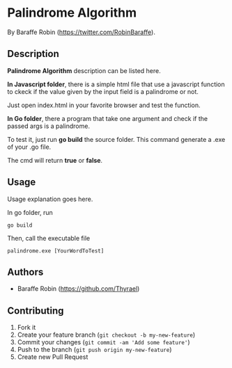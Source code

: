# Palindrome Algorithm

By Baraffe Robin (https://twitter.com/RobinBaraffe).

## Description
**Palindrome Algorithm** description can be listed here.

**In Javascript folder**, there is a simple html file that use a javascript function to ckeck if the value given by the input field is a palindrome or not.

Just open index.html in your favorite browser and test the function.

**In Go folder**, there a program that take one argument and check if the passed args is a palindrome.

To test it, just run **go build** the source folder. This command generate a .exe of your .go file.

The cmd will return **true** or **false**.

## Usage

Usage explanation goes here.

In go folder, run 

```console
go build 
```
Then, call the executable file 

```console
palindrome.exe [YourWordToTest]
```

## Authors

* Baraffe Robin (https://github.com/Thyrael)

## Contributing

1. Fork it
2. Create your feature branch (`git checkout -b my-new-feature`)
3. Commit your changes (`git commit -am 'Add some feature'`)
4. Push to the branch (`git push origin my-new-feature`)
5. Create new Pull Request
